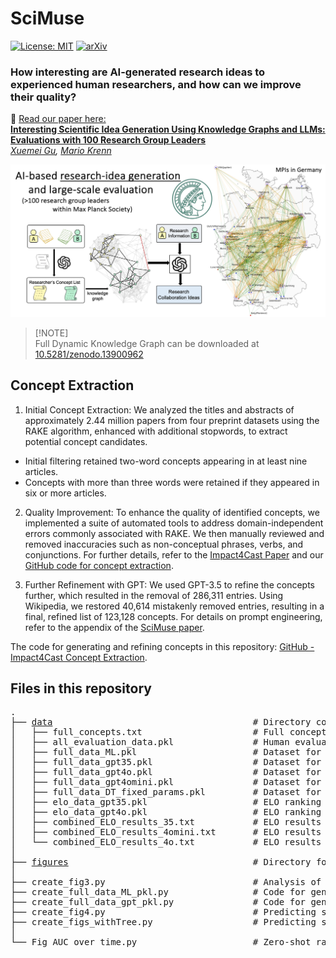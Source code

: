 # SciMuse

[![License: MIT](https://img.shields.io/badge/License-MIT-yellow.svg)](https://opensource.org/licenses/MIT)
[![arXiv](https://img.shields.io/badge/arXiv-2405.17044-b31b1b.svg)](https://arxiv.org/abs/2405.17044)

### How interesting are AI-generated research ideas to experienced human researchers, and how can we improve their quality?


📖 <u> Read our paper here: </u>\
[**Interesting Scientific Idea Generation Using Knowledge Graphs and LLMs: Evaluations with 100 Research Group Leaders**](https://arxiv.org/abs/2405.17044)\
*[Xuemei Gu](mailto:xuemei.gu@mpl.mpg.de), [Mario Krenn](mailto:mario.krenn@mpl.mpg.de)*

<img src="figures/scimuse.jpeg" alt="workflow" width="900"/>

> [!NOTE]\
> Full Dynamic Knowledge Graph can be downloaded at [10.5281/zenodo.13900962](https://doi.org/10.5281/zenodo.13900962)


## Concept Extraction
1. Initial Concept Extraction:
We analyzed the titles and abstracts of approximately 2.44 million papers from four preprint datasets using the RAKE algorithm, enhanced with additional stopwords, to extract potential concept candidates.
- Initial filtering retained two-word concepts appearing in at least nine articles.
- Concepts with more than three words were retained if they appeared in six or more articles. 

2. Quality Improvement: To enhance the quality of identified concepts, we implemented a suite of automated tools to address domain-independent errors commonly associated with RAKE. We then manually reviewed and removed inaccuracies such as non-conceptual phrases, verbs, and conjunctions. For further details, refer to the [Impact4Cast Paper](https://arxiv.org/abs/2402.08640) and our [GitHub code for concept extraction](https://github.com/artificial-scientist-lab/Impact4Cast/tree/main/create_concepts).

3. Further Refinement with GPT:
We used GPT-3.5 to refine the concepts further, which resulted in the removal of 286,311 entries. Using Wikipedia, we restored 40,614 mistakenly removed entries, resulting in a final, refined list of 123,128 concepts. For details on prompt engineering, refer to the appendix of the [SciMuse paper](https://arxiv.org/abs/2405.17044).

The code for generating and refining concepts in this repository:
[GitHub - Impact4Cast Concept Extraction](https://github.com/artificial-scientist-lab/Impact4Cast/tree/main/create_concepts).


## Files in this repository
<pre>
.
├── <a href="https://github.com/artificial-scientist-lab/SciMuse/tree/main/data">data</a>                                      # Directory containing datasets
│   ├── full_concepts.txt                     # Full concept list
│   ├── all_evaluation_data.pkl               # Human evaluation dataset
│   ├── full_data_ML.pkl                      # Dataset for supervised neural networks (from create_full_data_ML_pkl.py)
│   ├── full_data_gpt35.pkl                   # Dataset for GPT-3.5 (from create_full_data_gpt_pkl.py)
│   ├── full_data_gpt4o.pkl                   # Dataset for GPT-4o (from create_full_data_gpt_pkl.py)
│   ├── full_data_gpt4omini.pkl               # Dataset for GPT-4omini
│   ├── full_data_DT_fixed_params.pkl         # Dataset for Decision tree
│   ├── elo_data_gpt35.pkl                    # ELO ranking data for GPT-3.5 (from create_full_data_gpt_pkl.py)
│   ├── elo_data_gpt4o.pkl                    # ELO ranking data for GPT-4o (from create_full_data_gpt_pkl.py)
│   ├── combined_ELO_results_35.txt           # ELO results for GPT-3.5
│   ├── combined_ELO_results_4omini.txt       # ELO results for GPT-4omini
│   └── combined_ELO_results_4o.txt           # ELO results for GPT-4o
│
├── <a href="https://github.com/artificial-scientist-lab/SciMuse/tree/main/figures">figures</a>                                   # Directory for storing generated figures
│
├── create_fig3.py                            # Analysis of interest levels vs. knowledge graph features (for Fig. 3)
├── create_full_data_ML_pkl.py                # Code for generating supervised ML dataset (full_data_ML.pkl)
├── create_full_data_gpt_pkl.py               # Code for generating GPT datasets (full_data_gpt35.pkl, full_data_gpt4o.pkl, etc.)
├── create_fig4.py                            # Predicting scientific interest and generating Fig. 4
├── create_figs_withTree.py                   # Predicting scientific interest and generating Fig4 with Decision tree in the SI
│
└── Fig_AUC_over_time.py                      # Zero-shot ranking of research suggestions by LLMs (for Fig. 6)
</pre>
